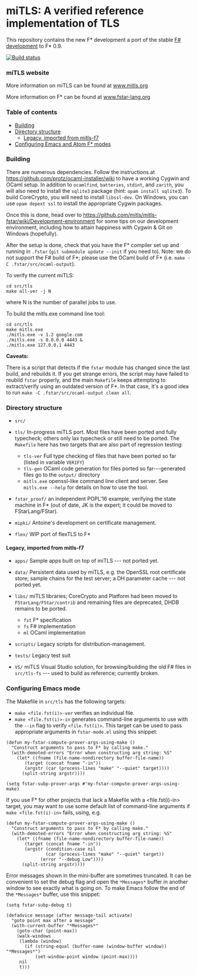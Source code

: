 miTLS: A verified reference implementation of TLS
=================================================

This repository contains the new F* development a port of the stable [F# development](https://github.com/mitls/mitls-flex) to F* 0.9.

[![Build status](https://travis-ci.org/mitls/mitls-fstar.svg?branch=master)](https://travis-ci.org/mitls/mitls-fstar)

### miTLS website

More information on miTLS can be found at www.mitls.org

More information on F\* can be found at www.fstar-lang.org

### Table of contents

  * [Building](#building)
  * [Directory structure](#directory-structure)
  	* [Legacy, imported from mitls-f7](#legacy-imported-from-mitls-f7)
  * [Configuring Emacs and Atom F* modes](#configuring-emacs-and-atom-f-modes)

### Building

There are numerous dependencies. Follow the instructions at https://github.com/protz/ocaml-installer/wiki to have a working Cygwin and OCaml setup. In addition to `ocamlfind`, `batteries`, `stdint`, and `zarith`, you will also need to install the `sqlite3` package (hint: `opam install sqlite3`). To build CoreCrypto, you will need to install `libssl-dev`. On Windows, you can use `opam depext ssl` to install the appropriate Cygwin packages.

Once this is done, head over to https://github.com/mitls/mitls-fstar/wiki/Development-environment for some tips on our development environment, including how to attain happiness with Cygwin & Git on Windows (hopefully).

After the setup is done, check that you have the F\* compiler set up and running in `.fstar` (`git submodule update --init` if you need to). Note: we do not support the F\# build of F\*; please use the OCaml build of F\* (i.e. `make -C .fstar/src/ocaml-output`).

To verify the current miTLS:
```
cd src/tls
make all-ver -j N
```
where N is the number of parallel jobs to use.

To build the mitls.exe command line tool:
```
cd src/tls
make mitls.exe
./mitls.exe -v 1.2 google.com
./mitls.exe -s 0.0.0.0 4443 &
./mitls.exe 127.0.0.1 4443
```

**Caveats:**

There is a script that detects if the `fstar` module has changed since the last build, and rebuilds it. If you get strange errors, the script may have failed to reubild `fstar` properly, and the main `Makefile` keeps attempting to extract/verify using an outdated version of F\*. In that case, it's a good idea to run `make -C .fstar/src/ocaml-output clean all`.

### Directory structure

- `src/`

 - `tls/` In-progress miTLS port. Most files have been ported and fully typecheck; others only lax typecheck or still need to be ported. The `Makefile` here has two targets that are also part of regression testing:

    - `tls-ver` Full type checking of files that have been ported so far (listed in variable `VERIFY`)
    - `tls-gen`  OCaml code generation for files ported so far---generated files go to the `output/` directory
    - `mitls.exe` openssl-like command line client and server. See `mitls.exe --help` for details on how to use the tool.

  - `fstar_proof/` an independent POPL'16 example, verifying the state machine in F* (out of date, JK is the expert; it could be moved to FStarLang/FStar).

  - `mipki/` Antoine's development on certificate management.

  - `flex/` WIP port of flexTLS to F*

#### Legacy, imported from mitls-f7

- `apps/` Sample apps built on top of miTLS --- not ported yet.

- `data/` Persistent data used by miTLS, e.g. the OpenSSL root certificate store; sample chains for the test server; a DH parameter cache --- not ported yet.

- `libs/` miTLS libraries; CoreCrypto and Platform had been moved to `FStarLang/FStar/contrib` and remaining files are deprecated, DHDB remains to be ported.
  - `fst` F* specification
  - `fs` F# implementation
  - `ml` OCaml implementation

- `scripts/` Legacy scripts for distribution-management.

- `tests/` Legacy test suit

- `VS/` miTLS Visual Studio solution, for browsing/building the old F# files in `src/tls-fs` --- used to build as reference; currently broken.


### Configuring Emacs mode

The Makefile in `src/tls` has the following targets:

- `make <file.fst(i)>-ver` verifies an individual file.
- `make <file.fst(i)>-in` generates command-line arguments to use with the `--in` flag to verify `<file.fst(i)>`.
This target can be used to pass appropriate arguments in `fstar-mode.el` using this snippet:

```elisp
(defun my-fstar-compute-prover-args-using-make ()
  "Construct arguments to pass to F* by calling make."
  (with-demoted-errors "Error when constructing arg string: %S"
    (let* ((fname (file-name-nondirectory buffer-file-name))
	   (target (concat fname "-in"))
	   (argstr (car (process-lines "make" "--quiet" target))))
      (split-string argstr))))

(setq fstar-subp-prover-args #'my-fstar-compute-prover-args-using-make)
```

If you use F* for other projects that lack a Makefile with a <file.fst(i)-in> target, you may want to use some default list of command-line arguments if `make <file.fst(i)-in>` fails, using, e.g.

```elisp
(defun my-fstar-compute-prover-args-using-make ()
  "Construct arguments to pass to F* by calling make."
  (with-demoted-errors "Error when constructing arg string: %S"
    (let* ((fname (file-name-nondirectory buffer-file-name))
	   (target (concat fname "-in"))
	   (argstr (condition-case nil
		       (car (process-lines "make" "--quiet" target))
		     (error "--debug Low"))))
      (split-string argstr))))
```

Error messages shown in the mini-buffer are sometimes truncated. It can be convenient to set the debug flag and open the `*Messages*` buffer in another window to see exactly what is going on. To make Emacs follow the end of the `*Messages*` buffer, use this snippet:

```elisp
(setq fstar-subp-debug t)

(defadvice message (after message-tail activate)
  "goto point max after a message"
  (with-current-buffer "*Messages*"
    (goto-char (point-max))
    (walk-windows
     (lambda (window)
       (if (string-equal (buffer-name (window-buffer window)) "*Messages*")
           (set-window-point window (point-max))))
     nil
     t)))
```
